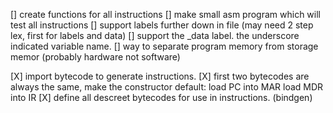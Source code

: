 [] create functions for all instructions
[] make small asm program which will test all instructions
[] support labels further down in file (may need 2 step lex, first for labels and data)
[] support the _data label. the underscore indicated variable name.
[] way to separate program memory from storage memor (probably hardware not software)


[X] import bytecode to generate instructions.
[X] first two bytecodes are always the same, make the constructor default: 
    load PC into MAR
    load MDR into IR
[X] define all descreet bytecodes for use in instructions. (bindgen)

